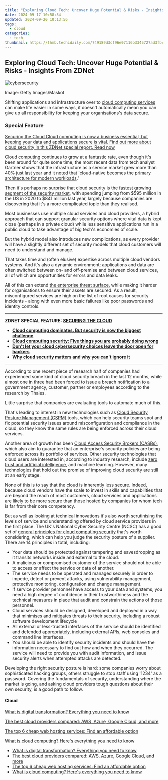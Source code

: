 ```yaml
---
title: "Exploring Cloud Tech: Uncover Huge Potential & Risks - Insights From ZDNet"
date: 2024-09-17 10:58:54
updated: 2024-09-20 10:13:56
tags:
  - cloud
categories:
  - tech
thumbnail: https://thmb.techidaily.com/749189d3cf96e07116b3345727ad3fbca6dd8d53dc60a64adccf57fc91fbbcad.jpg
---
```


## Exploring Cloud Tech: Uncover Huge Potential & Risks - Insights From ZDNet

![cybersecurity](https://www.zdnet.com/a/img/resize/f3758344cfc3b553b6c1dc8b8376fe1e789edc47/2022/06/14/813e27e4-8d61-4608-abc6-6a0d5833d1cc/cybersecurity.jpg?auto=webp&width=1280)

Image: Getty Images/Maskot

Shifting applications and infrastructure over to [cloud computing services](https://www.zdnet.com/article/what-is-cloud-computing-everything-you-need-to-know-about-the-cloud/) can make life easier in some ways, it doesn't automatically mean you can give up all responsibility for keeping your organisations's data secure.

### Special Feature

[Securing the Cloud Cloud computing is now a business essential, but keeping your data and applications secure is vital. Find out more about cloud security in this ZDNet special report.  Read now](https://www.zdnet.com/topic/securing-the-cloud/)

Cloud computing continues to grow at a fantastic rate, even though it's been around for quite some time; the most recent data from tech analyst Gartner shows that the infrastructure as a service market grew more than 40% just last year and it noted that 'cloud-native becomes the [primary architecture for modern workloads](https://www.gartner.com/en/newsroom/press-releases/2022-06-02-gartner-says-worldwide-iaas-public-cloud-services-market-grew-41-percent-in-2021)."

Then it's perhaps no surprise that cloud security is the [fastest growing segment of the security market](https://www.gartner.com/en/newsroom/press-releases/2021-05-17-gartner-forecasts-worldwide-security-and-risk-managem), with spending jumping from $595 million in the US in 2020 to $841 million last year, largely because companies are discovering that it's a more complicated topic than they realised.

Most businesses use multiple cloud services and cloud providers, a hybrid approach that can support granular security options where vital data is kept close (perhaps in a private cloud) while less sensitive applications run in a public cloud to take advantage of big tech's economies of scale. 

But the hybrid model also introduces new complications, as every provider will have a slightly different set of security models that cloud customers will need to understand and manage.

That takes time and (often elusive) expertise across multiple cloud vendors systems. And it's also a dynamic environment; applications and data are often switched between on- and off-premise and between cloud services, all of which are opportunities for errors and data leaks. 

All of this can extend [the enterprise threat surface](https://www.zdnet.com/article/seven-tech-security-trends-heading-your-way-now/), while making it harder for organisations to ensure their assets are secured. As a result, misconfigured services are high on the list of root causes for security incidents - along with even more basic failures like poor passwords and identity controls. 

---

**ZDNET SPECIAL FEATURE:** [**SECURING THE CLOUD**](https://www.zdnet.com/topic/securing-the-cloud/#link=%7B%22role%22:%22standard%22,%22href%22:%22https://www.zdnet.com/topic/securing-the-cloud/%22,%22target%22:%22%22,%22absolute%22:%22%22,%22linkText%22:%22SECURING%20THE%20CLOUD%22%7D)

* [**Cloud computing dominates. But security is now the biggest challenge**](https://www.zdnet.com/article/cloud-computing-dominates-but-security-is-now-its-biggest-challenge/#link=%7B%22role%22:%22standard%22,%22href%22:%22https://www.zdnet.com/article/cloud-computing-dominates-but-security-is-now-its-biggest-challenge/%22,%22target%22:%22%5Fblank%22,%22absolute%22:%22%22,%22linkText%22:%22%3Cstrong%3ECloud%20computing%20dominates.%20But%20security%20is%20now%20the%20biggest%20challenge%3C/strong%3E%22%7D)
* [**Cloud computing security: Five things you are probably doing wrong**](https://www.zdnet.com/article/cloud-computing-security-five-things-you-are-probably-doing-wrong/#link=%7B%22role%22:%22standard%22,%22href%22:%22https://www.zdnet.com/article/cloud-computing-security-five-things-you-are-probably-doing-wrong/%22,%22target%22:%22%5Fblank%22,%22absolute%22:%22%22,%22linkText%22:%22%3Cstrong%3ECloud%20computing%20security:%20Five%20things%20you%20are%20probably%20doing%20wrong%3C/strong%3E%22%7D)
* [**Don't let your cloud cybersecurity choices leave the door open for hackers**](https://www.zdnet.com/article/dont-let-your-cloud-cybersecurity-choices-leave-the-door-open-for-hackers/#link=%7B%22role%22:%22standard%22,%22href%22:%22https://www.zdnet.com/article/dont-let-your-cloud-cybersecurity-choices-leave-the-door-open-for-hackers/%22,%22target%22:%22%5Fblank%22,%22absolute%22:%22%22,%22linkText%22:%22%3Cstrong%3EDon't%20let%20your%20cloud%20cybersecurity%20choices%20leave%20the%20door%20open%20for%20hackers%3C/strong%3E%22%7D)
* [**Why cloud security matters and why you can't ignore it**](https://www.zdnet.com/article/why-cloud-security-matters-and-why-you-cant-ignore-it/#link=%7B%22role%22:%22standard%22,%22href%22:%22https://www.zdnet.com/article/why-cloud-security-matters-and-why-you-cant-ignore-it/%22,%22target%22:%22%5Fblank%22,%22absolute%22:%22%22,%22linkText%22:%22%3Cstrong%3EWhy%20cloud%20security%20matters%20and%20why%20you%20can't%20ignore%20it%3C/strong%3E%22%7D)

---

According to one recent piece of research half of companies had experienced some kind of cloud security breach in the last 12 months, while almost one in three had been forced to issue a breach notification to a government agency, customer, partner or employees according to the research by Thales.

Little surprise that companies are evaluating tools to automate much of this.

That's leading to interest in new technologies such as [Cloud Security Posture Management (CSPM)](https://www.zdnet.com/article/cloud-security-a-business-guide-to-essential-tools-and-best-practices/) tools, which can help security teams spot and fix potential security issues around misconfiguration and compliance in the cloud, so they know the same rules are being enforced across their cloud services. 

Another area of growth has been [Cloud Access Security Brokers (CASBs)](https://www.gartner.com/en/information-technology/glossary/cloud-access-security-brokers-casbs), which also aim to guarantee that an enterprise's security policies are being enforced across its portfolio of services. Other security technologies that cloud users are interested in, according to industry research, include [zero trust and artificial intelligence](https://cloudsecurityalliance.org/press-releases/2022/03/10/cloud-security-alliance-issues-expanded-specification-for-the-software-defined-perimeter-sdp/), and machine learning. However, many technologies that hold out the promise of improving cloud security are still at an early stage.

None of this is to say that the cloud is inherently less secure. Indeed, because cloud vendors have the scale to invest in skills and capabilities that are beyond the reach of most customers, cloud services and applications are likely to be more secure than those hosted by companies for whom tech is far from their core competency. 

But as well as looking at technical innovations it's also worth scrutinising the levels of service and understanding offered by cloud service providers in the first place. The UK's National Cyber Security Centre (NCSC) has a good set of [general principles for cloud computing security](https://www.ncsc.gov.uk/collection/cloud/the-cloud-security-principles) that's worth considering, which can help you judge the security posture of a supplier. There are 14 principles in total, including: 

* Your data should be protected against tampering and eavesdropping as it transits networks inside and external to the cloud.
* A malicious or compromised customer of the service should not be able to access or affect the service or data of another.
* The service needs to be operated and managed securely in order to impede, detect or prevent attacks, using vulnerability management, protective monitoring, configuration and change management.
* If service provider personnel have access to your data and systems, you need a high degree of confidence in their trustworthiness and the technical measures in place that audit and constrain the actions of those personnel.
* Cloud services should be designed, developed and deployed in a way that minimises and mitigates threats to their security, including a robust software development lifecycle
* All external or less-trusted interfaces of the service should be identified and defended appropriately, including external APIs, web consoles and command line interfaces.
* You should be able to identify security incidents and should have the information necessary to find out how and when they occurred. The service will need to provide you with audit information, and issue security alerts when attempted attacks are detected.

Developing the right security posture is hard: some companies worry about sophisticated hacking groups, others struggle to stop staff using '1234' as a password. Covering the fundamentals of security, understanding where the market is going, and asking cloud providers tough questions about their own security, is a good path to follow.

#### Cloud

[​What is digital transformation? Everything you need to know](https://www.zdnet.com/article/what-is-digital-transformation-everything-you-need-to-know-about-how-technology-is-reshaping/ "​What is digital transformation? Everything you need to know")

[The best cloud providers compared: AWS, Azure, Google Cloud, and more](https://www.zdnet.com/article/the-top-cloud-providers-of-2021-aws-microsoft-azure-google-cloud-hybrid-saas/ "The best cloud providers compared: AWS, Azure, Google Cloud, and more")

[The top 6 cheap web hosting services: Find an affordable option](https://www.zdnet.com/article/best-cheap-web-hosting/ "The top 6 cheap web hosting services: Find an affordable option")

[What is cloud computing? Here's everything you need to know](https://www.zdnet.com/article/what-is-cloud-computing-everything-you-need-to-know-about-the-cloud/ "What is cloud computing? Here's everything you need to know")

* [​What is digital transformation? Everything you need to know](https://www.zdnet.com/article/what-is-digital-transformation-everything-you-need-to-know-about-how-technology-is-reshaping/ "​What is digital transformation? Everything you need to know")
* [The best cloud providers compared: AWS, Azure, Google Cloud, and more](https://www.zdnet.com/article/the-top-cloud-providers-of-2021-aws-microsoft-azure-google-cloud-hybrid-saas/ "The best cloud providers compared: AWS, Azure, Google Cloud, and more")
* [The top 6 cheap web hosting services: Find an affordable option](https://www.zdnet.com/article/best-cheap-web-hosting/ "The top 6 cheap web hosting services: Find an affordable option")
* [What is cloud computing? Here's everything you need to know](https://www.zdnet.com/article/what-is-cloud-computing-everything-you-need-to-know-about-the-cloud/ "What is cloud computing? Here's everything you need to know")

<ins class="adsbygoogle"
     style="display:block"
     data-ad-format="autorelaxed"
     data-ad-client="ca-pub-7571918770474297"
     data-ad-slot="1223367746"></ins>



<ins class="adsbygoogle"
     style="display:block"
     data-ad-client="ca-pub-7571918770474297"
     data-ad-slot="8358498916"
     data-ad-format="auto"
     data-full-width-responsive="true"></ins>
